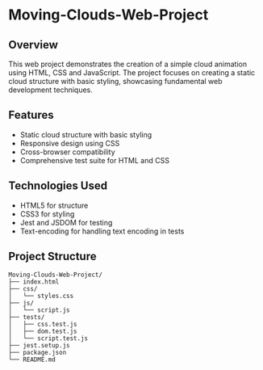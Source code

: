 # Moving-Clouds-Web-Project

## Overview
This web project demonstrates the creation of a simple cloud animation using HTML, CSS and JavaScript. The project focuses on creating a static cloud structure with basic styling, showcasing fundamental web development techniques.

## Features
- Static cloud structure with basic styling
- Responsive design using CSS
- Cross-browser compatibility
- Comprehensive test suite for HTML and CSS

## Technologies Used
- HTML5 for structure
- CSS3 for styling
- Jest and JSDOM for testing
- Text-encoding for handling text encoding in tests

## Project Structure
```
Moving-Clouds-Web-Project/
├── index.html
├── css/
│   └── styles.css
├── js/
│   └── script.js
├── tests/
│   ├── css.test.js
│   ├── dom.test.js
│   └── script.test.js
├── jest.setup.js
├── package.json
└── README.md
```
